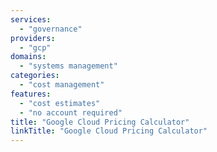 ```yaml
---
services:
  - "governance"
providers:
  - "gcp"
domains:
  - "systems management"
categories:
  - "cost management"
features:
  - "cost estimates"
  - "no account required"
title: "Google Cloud Pricing Calculator"
linkTitle: "Google Cloud Pricing Calculator"
---
```

